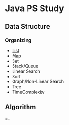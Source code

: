 # Java PS Study
## Data Structure
### Organizing
- [List](https://github.com/nanami-tomoe/JavaPS/blob/master/DataStructure/List.md)
- [Map](https://github.com/nanami-tomoe/JavaPS/blob/master/DataStructure/Map.md)
- [Set](https://github.com/nanami-tomoe/JavaPS/blob/master/DataStructure/Set.md)
- Stack/Queue
- Linear Search
- Sort
- Graph/Non-Linear Search
- Tree
- [TimeComplexity](https://github.com/nanami-tomoe/JavaPS/blob/master/DataStructure/TimeComplexity.md)
## Algorithm
=- 
